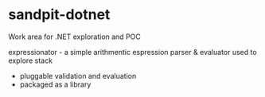 # sandpit-dotnet
Work area for .NET exploration and POC

expressionator - a simple arithmentic espression parser & evaluator used to explore stack
* pluggable validation and evaluation
* packaged as a library
